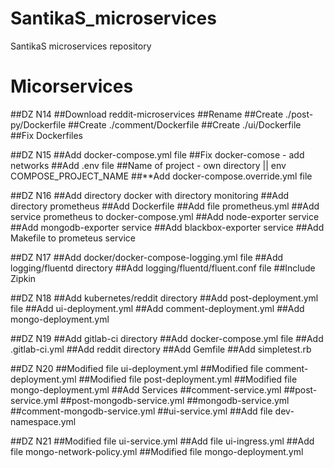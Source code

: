 # SantikaS_microservices
SantikaS microservices repository
# Micorservices
##DZ N14
##Download reddit-microservices
##Rename
##Create ./post-py/Dockerfile
##Create ./comment/Dockerfile
##Create ./ui/Dockerfile
##Fix Dockerfiles

##DZ N15
##Add docker-compose.yml file
##Fix docker-comose - add networks
##Add .env file
##Name of project - own directory || env COMPOSE_PROJECT_NAME
##**Add docker-compose.override.yml file

##DZ N16
##Add directory docker with directory monitoring
##Add directory prometheus
##Add Dockerfile
##Add file prometheus.yml
##Add service prometheus to docker-compose.yml
##Add node-exporter service
##Add mongodb-exporter service
##Add blackbox-exporter service
##Add Makefile to prometeus service

##DZ N17
##Add docker/docker-compose-logging.yml file
##Add logging/fluentd directory
##Add logging/fluentd/fluent.conf file
##Include Zipkin

##DZ N18
##Add kubernetes/reddit directory
##Add post-deployment.yml file
##Add ui-deployment.yml
##Add comment-deployment.yml
##Add mongo-deployment.yml

##DZ N19
##Add gitlab-ci directory
##Add docker-compose.yml file
##Add .gitlab-ci.yml
##Add reddit directory
##Add Gemfile
##Add simpletest.rb

##DZ N20
##Modified file ui-deployment.yml
##Modified file comment-deployment.yml
##Modified file post-deployment.yml
##Modified file mongo-deployment.yml
##Add Services
##comment-service.yml
##post-service.yml
##post-mongodb-service.yml
##mongodb-service.yml
##comment-mongodb-service.yml
##ui-service.yml
##Add file dev-namespace.yml

##DZ N21
##Modified file ui-service.yml
##Add file ui-ingress.yml
##Add file mongo-network-policy.yml
##Modified file mongo-deployment.yml
